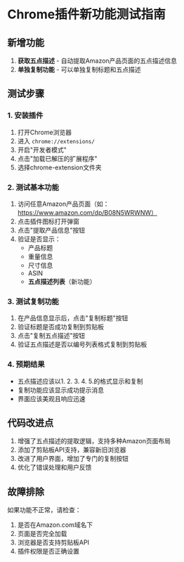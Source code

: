 # Chrome插件新功能测试指南

## 新增功能
1. **获取五点描述** - 自动提取Amazon产品页面的五点描述信息
2. **单独复制功能** - 可以单独复制标题和五点描述

## 测试步骤

### 1. 安装插件
1. 打开Chrome浏览器
2. 进入 `chrome://extensions/`
3. 开启"开发者模式"
4. 点击"加载已解压的扩展程序"
5. 选择chrome-extension文件夹

### 2. 测试基本功能
1. 访问任意Amazon产品页面（如：https://www.amazon.com/dp/B08N5WRWNW）
2. 点击插件图标打开弹窗
3. 点击"提取产品信息"按钮
4. 验证是否显示：
   - 产品标题
   - 重量信息
   - 尺寸信息
   - ASIN
   - **五点描述列表**（新功能）

### 3. 测试复制功能
1. 在产品信息显示后，点击"复制标题"按钮
2. 验证标题是否成功复制到剪贴板
3. 点击"复制五点描述"按钮
4. 验证五点描述是否以编号列表格式复制到剪贴板

### 4. 预期结果
- 五点描述应该以1. 2. 3. 4. 5.的格式显示和复制
- 复制功能应该显示成功提示消息
- 界面应该美观且响应迅速

## 代码改进点
1. 增强了五点描述的提取逻辑，支持多种Amazon页面布局
2. 添加了剪贴板API支持，兼容新旧浏览器
3. 改进了用户界面，增加了专门的复制按钮
4. 优化了错误处理和用户反馈

## 故障排除
如果功能不正常，请检查：
1. 是否在Amazon.com域名下
2. 页面是否完全加载
3. 浏览器是否支持剪贴板API
4. 插件权限是否正确设置